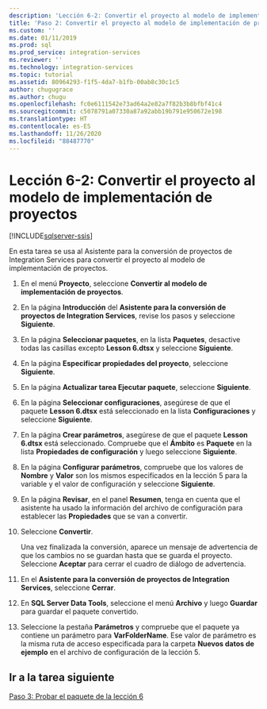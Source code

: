 ```yaml
---
description: 'Lección 6-2: Convertir el proyecto al modelo de implementación de proyectos'
title: 'Paso 2: Convertir el proyecto al modelo de implementación de proyectos | Microsoft Docs'
ms.custom: ''
ms.date: 01/11/2019
ms.prod: sql
ms.prod_service: integration-services
ms.reviewer: ''
ms.technology: integration-services
ms.topic: tutorial
ms.assetid: 80964293-f1f5-4da7-b1fb-00ab8c30c1c5
author: chugugrace
ms.author: chugu
ms.openlocfilehash: fc0e6111542e73ad64a2e82a7f82b3b8bfbf41c4
ms.sourcegitcommit: c5078791a07330a87a92abb19b791e950672e198
ms.translationtype: HT
ms.contentlocale: es-ES
ms.lasthandoff: 11/26/2020
ms.locfileid: "88487770"
---
```

# <a name="lesson-6-2-convert-the-project-to-the-project-deployment-model"></a>Lección 6-2: Convertir el proyecto al modelo de implementación de proyectos

[!INCLUDE[sqlserver-ssis](../includes/applies-to-version/sqlserver-ssis.md)]



En esta tarea se usa al Asistente para la conversión de proyectos de Integration Services para convertir el proyecto al modelo de implementación de proyectos.  
  
1.  En el menú **Proyecto**, seleccione **Convertir al modelo de implementación de proyectos**.  
  
2.  En la página **Introducción** del **Asistente para la conversión de proyectos de Integration Services**, revise los pasos y seleccione **Siguiente**.  
  
3.  En la página **Seleccionar paquetes**, en la lista **Paquetes**, desactive todas las casillas excepto **Lesson 6.dtsx** y seleccione **Siguiente**.  
  
4.  En la página **Especificar propiedades del proyecto**, seleccione **Siguiente**.  
  
5.  En la página **Actualizar tarea Ejecutar paquete**, seleccione **Siguiente**.  
  
6.  En la página **Seleccionar configuraciones**, asegúrese de que el paquete **Lesson 6.dtsx** está seleccionado en la lista **Configuraciones** y seleccione **Siguiente**.  
  
7.  En la página **Crear parámetros**, asegúrese de que el paquete **Lesson 6.dtsx** está seleccionado.  Compruebe que el **Ámbito** es **Paquete** en la lista **Propiedades de configuración** y luego seleccione **Siguiente**.  
  
8.  En la página **Configurar parámetros**, compruebe que los valores de **Nombre** y **Valor** son los mismos especificados en la lección 5 para la variable y el valor de configuración y seleccione **Siguiente**.  
  
9. En la página **Revisar**, en el panel **Resumen**, tenga en cuenta que el asistente ha usado la información del archivo de configuración para establecer las **Propiedades** que se van a convertir.  
  
10. Seleccione **Convertir**.  
  
    Una vez finalizada la conversión, aparece un mensaje de advertencia de que los cambios no se guardan hasta que se guarda el proyecto. Seleccione **Aceptar** para cerrar el cuadro de diálogo de advertencia.  
  
11. En el **Asistente para la conversión de proyectos de Integration Services**, seleccione **Cerrar**.  
  
12. En **SQL Server Data Tools**, seleccione el menú **Archivo** y luego **Guardar** para guardar el paquete convertido.  
  
13. Seleccione la pestaña **Parámetros** y compruebe que el paquete ya contiene un parámetro para **VarFolderName**. Ese valor de parámetro es la misma ruta de acceso especificada para la carpeta **Nuevos datos de ejemplo** en el archivo de configuración de la lección 5.  
  
## <a name="go-to-next-task"></a>Ir a la tarea siguiente
[Paso 3: Probar el paquete de la lección 6](../integration-services/lesson-6-3-testing-the-lesson-6-package.md)  
  
  
  
